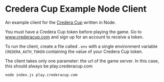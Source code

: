 # Credera Cup Example Node Client

An example client for the [Credera Cup](http://www.crederacup.com) written in Node.

You must have a Credera Cup token before playing the game. Go to www.crederacup.com and sign up
for an account to receive a token.
    
To run the client, create a file called `.env` with a single environment variable `CREDERA_AUTH_TOKEN`
containing the value of your Credera Cup token.

The client takes only one parameter: the url of the game server. In this case, this should always be play.crederacup.com

    node index.js play.crederacup.com

